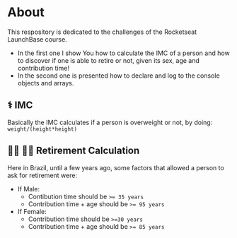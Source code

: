 # About
This respository is dedicated to the challenges of the Rocketseat LaunchBase course.
- In the first one I show You how to calculate the IMC of a person and how to discover if one is able
to retire or not, given its sex, age and contribution time!
- In the second one is presented how to declare and log to the console objects and arrays.

## ⚕️ IMC
Basically the IMC calculates if a person is overweight or not, by doing:
`weight/(height*height)`

## 👵🏾 👴🏿 Retirement Calculation
Here in Brazil, until a few years ago, some factors that allowed a person to ask for retirement were:
- If Male:
  * Contibution time should be `>= 35 years`
  * Contribution time + age should be `>= 95 years`
- If Female:
  * Contribution time should be `>=30 years`
  * Contribution time + age should be `>= 85 years`
